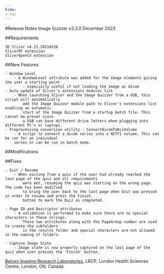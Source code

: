 ```yaml
---
hide:
- toc
---
```

<!-- let javascript handle toc on left sidebar -->

#Release Notes
	Image Quizzer v3.3.0
	December 2023
	

##Requirements

	3D Slicer v4.11.20210226
	SlicerRT extension
	SlicerOpenCV extension
	
##New Features

	- Window Level
		- A WindowLevel attribute was added for the Image elements giving the user a starting point
			- especially useful if not loading the image as dicom
	- Auto update of Slicer's extensions modules list
		- When launching Slicer and the Image Quizzer from a USB, this script will automatically
			add the Image Quizzer module path to Slicer's extensions list enabling an automatic
			start of the Image Quizzer from a startup batch file. This cannot be preset since
			a USB can have different drive letters when plugging into different PC's or laptops.
	- Preprocessing conversion utility - ConvertDicomToNiiVolume
		- A script to convert a dicom series into a NIfTI volume. This can be run for an individual
		series or can be run in batch mode.
	
	
##Modifications

	
			
			
##Fixes

	- Exit / Resume
		- When exiting from a quiz if the user had already reached the last page of the quiz and all requirements 
			were met, resuming the quiz was starting on the wrong page. The code has been modified
			to bring the user back to the last page when Exit was pressed in order to resume and press the Finish
			button to mark the Quiz as completed.
			
	- Page ID and Descriptor attributes
		- A validation is performed to make sure there are no special characters in these strings.
			These two attributes along with the PageGroup number are used to create the subfolders
			in the results folder and special characters are not allowed in the naming of folders.
			
	- Capture Image State
		- Image state is now properly captured on the last page of the quiz when user presses the 'Finish' button.
			
			
		  
<a href="https://bainesimaging.com" target="_blank">Baines Imaging Research Laboratories</a>, LRCP, London Health Sciences Centre, London, ON, Canada
